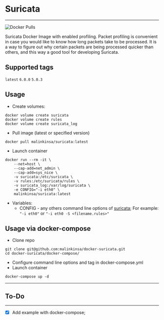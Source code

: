 # Suricata
---
![Docker Pulls](https://img.shields.io/docker/pulls/malinkinsa/suricata)

Suricata Docker Image with enabled profiling.
Packet profiling is convenient in case you would like to know how long packets take to be processed. It is a way to figure out why certain packets are being processed quicker than others, and this way a good tool for developing Suricata.

## Supported tags
```latest``` ```6.0.0``` ```5.0.3```

## Usage
- Create volumes:
```
docker volume create suricata
docker volume create rules
docker volume create suricata_log
```
- Pull image (latest or specified version)
```
docker pull malinkinsa/suricata:latest
```
- Launch container
```
docker run --rm -it \
	--net=host \
	--cap-add=net_admin \
	--cap-add=sys_nice \
	-v suricata:/etc/suricata \
	-v rules:/etc/suricata/rules \
	-v suricata_log:/var/log/suricata \
	-e CONFIG="-i eth0" \
	malinkinsa/suricata:latest
```
- Variables:
    - CONFIG - any others command line options of [suricata](https://suricata.readthedocs.io/en/latest/command-line-options.html); For example: ``` "-i eth0"``` or ```"-i eth0 -S <filename.rules>"```

## Usage via docker-compose
- Clone repo
```
git clone git@github.com:malinkinsa/docker-suricata.git
cd docker-suricata/docker-compose/
```
- Configure command line options and tag in docker-compose.yml
- Launch container
```
docker-compose up -d
```
---
## To-Do
---

- [x] Add example with docker-compose;

